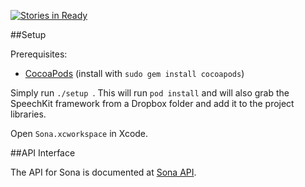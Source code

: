 [![Stories in Ready](https://badge.waffle.io/brawnyelectron/vi.png?label=ready&title=Ready)](https://waffle.io/sonavoice/Sona)

##Setup

Prerequisites:
- [CocoaPods](http://guides.cocoapods.org/using/getting-started.html) (install with `sudo gem install cocoapods`)

Simply run `./setup `. This will run `pod install` and will also grab the SpeechKit framework from a Dropbox folder and add it to the project libraries.

Open `Sona.xcworkspace` in Xcode.

##API Interface

The API for Sona is documented at [Sona API](https://github.com/sonavoice/SonaAPI).
